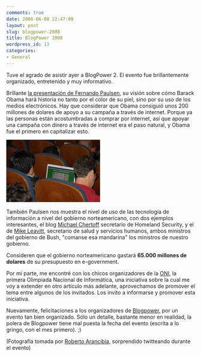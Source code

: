 ```yaml
---
comments: true
date: 2008-06-08 22:47:00
layout: post
slug: blogpower-2008
title: BlogPower 2008
wordpress_id: 13
categories:
- General
---
```


Tuve el agrado de asistir ayer a BlogPower 2. El evento fue brillantemente organizado, entretenido y muy informativo.

Brillante [la presentación de Fernando Paulsen](http://www.blogpower.cl/2008/06/07/fernando-paulse-y-su-mirada-sobre-las-primarias-en-estados-unidos/), su visión sobre cómo Barack Obama hará historia no tanto por el color de su piel, sino por su uso de los medios electrónicos. Hay que considerar que Obama consiguió unos 200 millones de dolares de apoyo a su campaña a través de internet. Porque ya las personas están acostumbradas a comprar por internet, así que apoyar una campaña con dinero a través de internet era el paso natural, y Obama fue el primero en capitalizar esto.

![blogpower2.jpg](blogpower2.jpg)

También Paulsen nos muestra el nivel de uso de las tecnología de información a nivel del gobierno norteamericano, con dos ejemplos interesantes, el blog [Michael Chertoff](http://www.dhs.gov/journal/leadership/) secretario de Homeland Security, y el de [Mike Leavitt,](http://secretarysblog.hhs.gov/) secretario de salud y servicios humanos, ambos ministros del gobierno de Bush, "comanse esa mandarina" los ministros de nuestro gobierno.

Consideren que el gobierno norteamericano gastará **65.000 millones de dolares** de su presupuesto en e-government.

Por mi parte, me encontré con los chicos organizadores de la [ONI](http://www.oni.cl/), la primera Olimpiada Nacional de Informática, una iniciativa sobre la cual me voy a extender en otro artículo más adelante, aprovechamos de promover el tema entre algunos de los invitados. Los invito a informarse y promover esta iniciativa.

Nuevamente, felicitaciones a los organizadores de [Blogpower](http://www.blogpower.cl/), por un evento tan bien organizado. Sólo un detalle, bastante menor en realidad, la polera de Blogpower tiene mal puesta la fecha del evento (escrita a lo gringo, con el mes primero). ;)

(Fotografía tomada por [Roberto Arancibia](http://www.flickr.com/photos/robertoarancibia/), sorprendido twitteando durante el evento)



